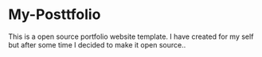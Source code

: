 # My-Posttfolio
This is a open source portfolio website template. I have created for my self but after some time I decided to make it open source..
